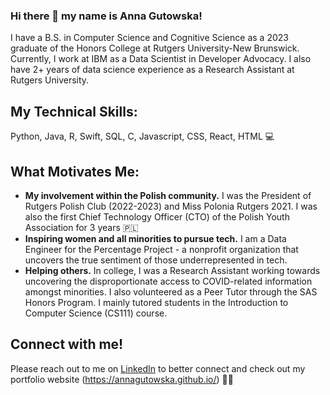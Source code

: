 ### Hi there 👋 my name is Anna Gutowska!

I have a B.S. in Computer Science and Cognitive Science as a 2023 graduate of the Honors College at Rutgers University-New Brunswick. Currently, I work at IBM as a Data Scientist in Developer Advocacy. I also have 2+ years of data science experience as a Research Assistant at Rutgers University. 

## My Technical Skills: 
Python, Java, R, Swift, SQL, C, Javascript, CSS, React, HTML 💻

## What Motivates Me: 
* **My involvement within the Polish community.** I was the President of Rutgers Polish Club (2022-2023) and Miss Polonia Rutgers 2021. I was also the first Chief Technology Officer (CTO) of the Polish Youth Association for 3 years 🇵🇱
* **Inspiring women and all minorities to pursue tech.** I am a Data Engineer for the Percentage Project - a nonprofit organization that uncovers the true sentiment of those underrepresented in tech. 
* **Helping others.** In college, I was a Research Assistant working towards uncovering the disproportionate access to COVID-related information amongst minorities. I also volunteered as a Peer Tutor through the SAS Honors Program. I mainly tutored students in the Introduction to Computer Science (CS111) course. 

## Connect with me!
Please reach out to me on [LinkedIn](https://www.linkedin.com/in/anna-gutowska/) to better connect and check out my portfolio website (https://annagutowska.github.io/) 🙌🏻

